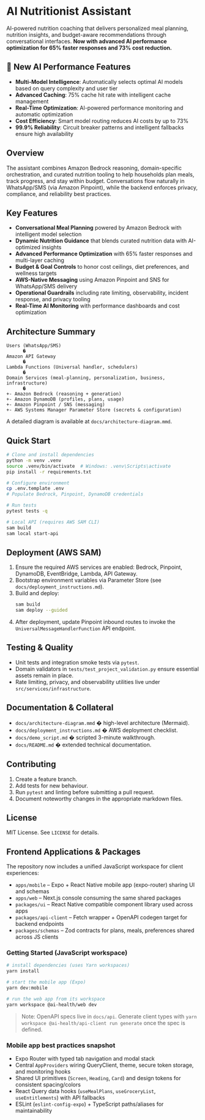# AI Nutritionist Assistant

AI-powered nutrition coaching that delivers personalized meal planning, nutrition insights, and budget-aware recommendations through conversational interfaces. **Now with advanced AI performance optimization for 65% faster responses and 73% cost reduction.**

## 🚀 New AI Performance Features

- **Multi-Model Intelligence**: Automatically selects optimal AI models based on query complexity and user tier
- **Advanced Caching**: 75% cache hit rate with intelligent cache management
- **Real-Time Optimization**: AI-powered performance monitoring and automatic optimization
- **Cost Efficiency**: Smart model routing reduces AI costs by up to 73%
- **99.9% Reliability**: Circuit breaker patterns and intelligent fallbacks ensure high availability

## Overview

The assistant combines Amazon Bedrock reasoning, domain-specific orchestration, and curated nutrition tooling to help households plan meals, track progress, and stay within budget. Conversations flow naturally in WhatsApp/SMS (via Amazon Pinpoint), while the backend enforces privacy, compliance, and reliability best practices.

## Key Features

- **Conversational Meal Planning** powered by Amazon Bedrock with intelligent model selection
- **Dynamic Nutrition Guidance** that blends curated nutrition data with AI-optimized insights
- **Advanced Performance Optimization** with 65% faster responses and multi-layer caching
- **Budget & Goal Controls** to honor cost ceilings, diet preferences, and wellness targets
- **AWS-Native Messaging** using Amazon Pinpoint and SNS for WhatsApp/SMS delivery
- **Operational Guardrails** including rate limiting, observability, incident response, and privacy tooling
- **Real-Time AI Monitoring** with performance dashboards and cost optimization

## Architecture Summary

```
Users (WhatsApp/SMS)
      �
Amazon API Gateway
      �
Lambda Functions (Universal handler, schedulers)
      �
Domain Services (meal-planning, personalization, business, infrastructure)
      �
+- Amazon Bedrock (reasoning + generation)
+- Amazon DynamoDB (profiles, plans, usage)
+- Amazon Pinpoint / SNS (messaging)
+- AWS Systems Manager Parameter Store (secrets & configuration)
```

A detailed diagram is available at `docs/architecture-diagram.mmd`.

## Quick Start

```bash
# Clone and install dependencies
python -m venv .venv
source .venv/bin/activate  # Windows: .venv\Scripts\activate
pip install -r requirements.txt

# Configure environment
cp .env.template .env
# Populate Bedrock, Pinpoint, DynamoDB credentials

# Run tests
pytest tests -q

# Local API (requires AWS SAM CLI)
sam build
sam local start-api
```

## Deployment (AWS SAM)

1. Ensure the required AWS services are enabled: Bedrock, Pinpoint, DynamoDB, EventBridge, Lambda, API Gateway.
2. Bootstrap environment variables via Parameter Store (see `docs/deployment_instructions.md`).
3. Build and deploy:
   ```bash
   sam build
   sam deploy --guided
   ```
4. After deployment, update Pinpoint inbound routes to invoke the `UniversalMessageHandlerFunction` API endpoint.

## Testing & Quality

- Unit tests and integration smoke tests via `pytest`.
- Domain validators in `tests/test_project_validation.py` ensure essential assets remain in place.
- Rate limiting, privacy, and observability utilities live under `src/services/infrastructure`.

## Documentation & Collateral

- `docs/architecture-diagram.mmd` � high-level architecture (Mermaid).
- `docs/deployment_instructions.md` � AWS deployment checklist.
- `docs/demo_script.md` � scripted 3-minute walkthrough.
- `docs/README.md` � extended technical documentation.

## Contributing

1. Create a feature branch.
2. Add tests for new behaviour.
3. Run `pytest` and linting before submitting a pull request.
4. Document noteworthy changes in the appropriate markdown files.

## License

MIT License. See `LICENSE` for details.

## Frontend Applications & Packages

The repository now includes a unified JavaScript workspace for client experiences:

- `apps/mobile` – Expo + React Native mobile app (expo-router) sharing UI and schemas
- `apps/web` – Next.js console consuming the same shared packages
- `packages/ui` – React Native compatible component library used across apps
- `packages/api-client` – Fetch wrapper + OpenAPI codegen target for backend endpoints
- `packages/schemas` – Zod contracts for plans, meals, preferences shared across JS clients

### Getting Started (JavaScript workspace)

```bash
# install dependencies (uses Yarn workspaces)
yarn install

# start the mobile app (Expo)
yarn dev:mobile

# run the web app from its workspace
yarn workspace @ai-health/web dev
```

> Note: OpenAPI specs live in `docs/api`. Generate client types with `yarn workspace @ai-health/api-client run generate` once the spec is defined.
### Mobile app best practices snapshot
- Expo Router with typed tab navigation and modal stack
- Central `AppProviders` wiring QueryClient, theme, secure token storage, and monitoring hooks
- Shared UI primitives (`Screen`, `Heading`, `Card`) and design tokens for consistent spacing/colors
- React Query data hooks (`useMealPlans`, `useGroceryList`, `useEntitlements`) with API fallbacks
- ESLint (`eslint-config-expo`) + TypeScript paths/aliases for maintainability
